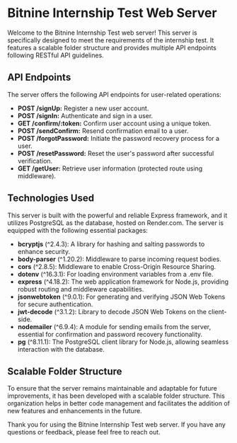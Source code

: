 # Bitnine Internship Test Web Server

Welcome to the Bitnine Internship Test web server! This server is specifically designed to meet the requirements of the internship test. It features a scalable folder structure and provides multiple API endpoints following RESTful API guidelines.

## API Endpoints

The server offers the following API endpoints for user-related operations:

- **POST /signUp:** Register a new user account.
- **POST /signIn:** Authenticate and sign in a user.
- **GET /confirm/:token:** Confirm user account using a unique token.
- **POST /sendConfirm:** Resend confirmation email to a user.
- **POST /forgotPassword:** Initiate the password recovery process for a user.
- **POST /resetPassword:** Reset the user's password after successful verification.
- **GET /getUser:** Retrieve user information (protected route using middleware).

## Technologies Used

This server is built with the powerful and reliable Express framework, and it utilizes PostgreSQL as the database, hosted on Render.com. The server is equipped with the following essential packages:

- **bcryptjs** (^2.4.3): A library for hashing and salting passwords to enhance security.
- **body-parser** (^1.20.2): Middleware to parse incoming request bodies.
- **cors** (^2.8.5): Middleware to enable Cross-Origin Resource Sharing.
- **dotenv** (^16.3.1): For loading environment variables from a .env file.
- **express** (^4.18.2): The web application framework for Node.js, providing robust routing and middleware capabilities.
- **jsonwebtoken** (^9.0.1): For generating and verifying JSON Web Tokens for secure authentication.
- **jwt-decode** (^3.1.2): Library to decode JSON Web Tokens on the client-side.
- **nodemailer** (^6.9.4): A module for sending emails from the server, essential for confirmation and password recovery functionality.
- **pg** (^8.11.1): The PostgreSQL client library for Node.js, allowing seamless interaction with the database.

## Scalable Folder Structure

To ensure that the server remains maintainable and adaptable for future improvements, it has been developed with a scalable folder structure. This organization helps in better code management and facilitates the addition of new features and enhancements in the future.

Thank you for using the Bitnine Internship Test web server. If you have any questions or feedback, please feel free to reach out.
